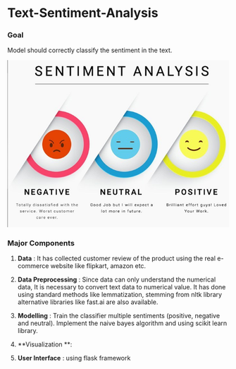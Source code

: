 # Text-Sentiment-Analysis


### Goal

Model should correctly classify the sentiment in the text.

![](sentiment-fig.jpg)

### Major Components

1. **Data** : It has collected customer review of the product using the real e-commerce website like flipkart, amazon etc.

2. **Data Preprocessing** : Since data can only understand the numerical data, It is necessary to convert text data to numerical value. It has done using standard methods like lemmatization, stemming from nltk library alternative libraries like fast.ai are also available.

3. **Modelling** : Train the classifier multiple sentiments (positive, negative and neutral). Implement the naive bayes algorithm and using scikit learn library.

4. **Visualization **: 

5. **User Interface** : using flask framework
